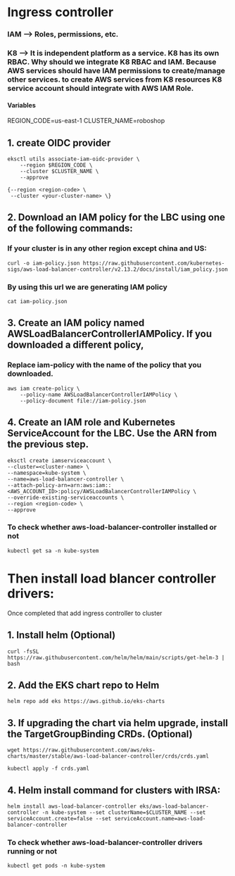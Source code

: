 # Ingress controller

### IAM --> Roles, permissions, etc.
### K8 --> It is independent platform as a service. K8 has its own RBAC. Why should we integrate K8 RBAC and IAM. Because AWS services should have IAM permissions to create/manage other services. to create AWS services from K8 resources K8 service account should integrate with AWS IAM Role.

#### Variables 
REGION_CODE=us-east-1
CLUSTER_NAME=roboshop

## 1. create OIDC provider

	eksctl utils associate-iam-oidc-provider \
        --region $REGION_CODE \
        --cluster $CLUSTER_NAME \
        --approve

    {--region <region-code> \ 
     --cluster <your-cluster-name> \}

## 2. Download an IAM policy for the LBC using one of the following commands:
   ### If your cluster is in any other region except china and US:

	curl -o iam-policy.json https://raw.githubusercontent.com/kubernetes-sigs/aws-load-balancer-controller/v2.13.2/docs/install/iam_policy.json

   ### By using this url we are generating IAM policy

	cat iam-policy.json


## 3. Create an IAM policy named AWSLoadBalancerControllerIAMPolicy. If you downloaded a different policy, 
   ### Replace iam-policy with the name of the policy that you downloaded.

	aws iam create-policy \
		--policy-name AWSLoadBalancerControllerIAMPolicy \
		--policy-document file://iam-policy.json


## 4. Create an IAM role and Kubernetes ServiceAccount for the LBC. Use the ARN from the previous step.

	eksctl create iamserviceaccount \
	--cluster=<cluster-name> \
	--namespace=kube-system \
	--name=aws-load-balancer-controller \
	--attach-policy-arn=arn:aws:iam::<AWS_ACCOUNT_ID>:policy/AWSLoadBalancerControllerIAMPolicy \
	--override-existing-serviceaccounts \
	--region <region-code> \
	--approve


   ### To check whether aws-load-balancer-controller installed or not

    kubectl get sa -n kube-system


Then install load blancer controller drivers:
=============================================
Once completed that add ingress controller to cluster

## 1. Install helm (Optional)

	curl -fsSL https://raw.githubusercontent.com/helm/helm/main/scripts/get-helm-3 | bash

	
## 2. Add the EKS chart repo to Helm

	helm repo add eks https://aws.github.io/eks-charts

## 3. If upgrading the chart via helm upgrade, install the TargetGroupBinding CRDs. (Optional)

	wget https://raw.githubusercontent.com/aws/eks-charts/master/stable/aws-load-balancer-controller/crds/crds.yaml

	kubectl apply -f crds.yaml

## 4. Helm install command for clusters with IRSA:

	helm install aws-load-balancer-controller eks/aws-load-balancer-controller -n kube-system --set clusterName=$CLUSTER_NAME --set serviceAccount.create=false --set serviceAccount.name=aws-load-balancer-controller

   ### To check whether aws-load-balancer-controller drivers running or not

    kubectl get pods -n kube-system
